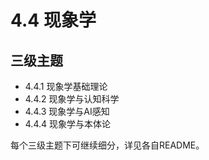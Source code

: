 # 4.4 现象学

## 三级主题

- 4.4.1 现象学基础理论
- 4.4.2 现象学与认知科学
- 4.4.3 现象学与AI感知
- 4.4.4 现象学与本体论

每个三级主题下可继续细分，详见各自README。 
